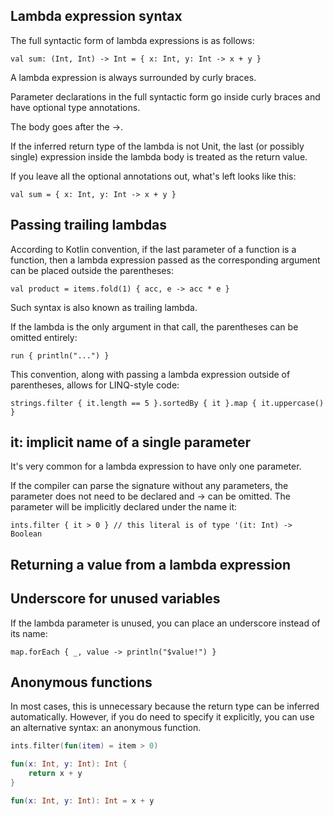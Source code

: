 ## Lambda expression syntax

The full syntactic form of lambda expressions is as follows:
```
val sum: (Int, Int) -> Int = { x: Int, y: Int -> x + y }
```
A lambda expression is always surrounded by curly braces.

Parameter declarations in the full syntactic form go inside curly braces and have optional type annotations.

The body goes after the ->.

If the inferred return type of the lambda is not Unit, the last (or possibly single) expression inside the lambda body is treated as the return value.

If you leave all the optional annotations out, what's left looks like this:

```
val sum = { x: Int, y: Int -> x + y }
```

## Passing trailing lambdas

According to Kotlin convention, if the last parameter of a function is a function, then a lambda expression passed as the corresponding argument can be placed outside the parentheses:

```
val product = items.fold(1) { acc, e -> acc * e }
```
Such syntax is also known as trailing lambda.

If the lambda is the only argument in that call, the parentheses can be omitted entirely:

```
run { println("...") }
```

This convention, along with passing a lambda expression outside of parentheses, allows for LINQ-style code:

```
strings.filter { it.length == 5 }.sortedBy { it }.map { it.uppercase() }
```

## it: implicit name of a single parameter

It's very common for a lambda expression to have only one parameter.

If the compiler can parse the signature without any parameters, the parameter does not need to be declared and -> can be omitted. The parameter will be implicitly declared under the name it:

```
ints.filter { it > 0 } // this literal is of type '(it: Int) -> Boolean
```

## Returning a value from a lambda expression


## Underscore for unused variables
If the lambda parameter is unused, you can place an underscore instead of its name:

```
map.forEach { _, value -> println("$value!") }
```

## Anonymous functions

In most cases, this is unnecessary because the return type can be inferred automatically. However, if you do need to specify it explicitly, you can use an alternative syntax: an anonymous function.


```kotlin
ints.filter(fun(item) = item > 0)

fun(x: Int, y: Int): Int {
    return x + y
}

fun(x: Int, y: Int): Int = x + y
```